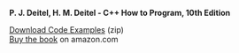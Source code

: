 <b>P. J. Deitel, H. M. Deitel - C++ How to Program, 10th Edition</b>

<a href = "https://media.pearsoncmg.com/ph/esm/ecs_deitel_cpphtp_10/sourcecode/deitel_cpp_10e_code.zip">Download Code Examples</a> (zip)<br>
<a href = "http://amzn.to/1T2KVuu">Buy the book</a> on amazon.com
